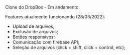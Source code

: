 Clone do DropBox - Em andamento

Features atualmente funcionando (28/03/2022):

- Upload de arquivos;
- Exclusão de arquivos;
- Botões responsivos;
- Comunicação com firebase API;
- Seleção de arquivos (click + shift, click + control, etc);

